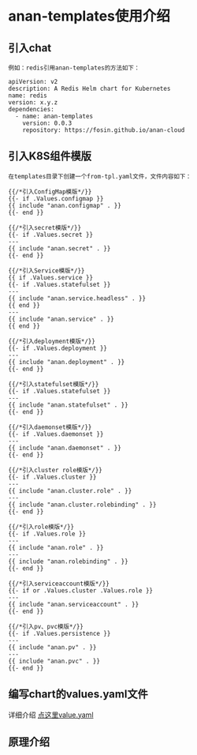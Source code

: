 # anan-templates使用介绍

## 引入chat
    例如：redis引用anan-templates的方法如下：
```kubernetes helm
apiVersion: v2
description: A Redis Helm chart for Kubernetes
name: redis
version: x.y.z
dependencies:
  - name: anan-templates
    version: 0.0.3
    repository: https://fosin.github.io/anan-cloud

```
## 引入K8S组件模版
    在templates目录下创建一个from-tpl.yaml文件，文件内容如下：
```gotemplate
{{/*引入ConfigMap模版*/}}
{{- if .Values.configmap }}
{{ include "anan.configmap" . }}
{{- end }}

{{/*引入secret模版*/}}
{{- if .Values.secret }}
---
{{ include "anan.secret" . }}
{{- end }}

{{/*引入Service模版*/}}
{{ if .Values.service }}
{{- if .Values.statefulset }}
---
{{ include "anan.service.headless" . }}
{{ end }}
---
{{ include "anan.service" . }}
{{ end }}

{{/*引入deployment模版*/}}
{{- if .Values.deployment }}
---
{{ include "anan.deployment" . }}
{{- end }}

{{/*引入statefulset模版*/}}
{{- if .Values.statefulset }}
---
{{ include "anan.statefulset" . }}
{{- end }}

{{/*引入daemonset模版*/}}
{{- if .Values.daemonset }}
---
{{ include "anan.daemonset" . }}
{{- end }}

{{/*引入cluster role模版*/}}
{{- if .Values.cluster }}
---
{{ include "anan.cluster.role" . }}
---
{{ include "anan.cluster.rolebinding" . }}
{{- end }}

{{/*引入role模版*/}}
{{- if .Values.role }}
---
{{ include "anan.role" . }}
---
{{ include "anan.rolebinding" . }}
{{- end }}

{{/*引入serviceaccount模版*/}}
{{- if or .Values.cluster .Values.role }}
---
{{ include "anan.serviceaccount" . }}
{{- end }}

{{/*引入pv、pvc模版*/}}
{{- if .Values.persistence }}
---
{{ include "anan.pv" . }}
---
{{ include "anan.pvc" . }}
{{- end }}

```
## 编写chart的values.yaml文件
详细介绍 [点这里value.yaml](anan-templates/values.yaml)

## 原理介绍
